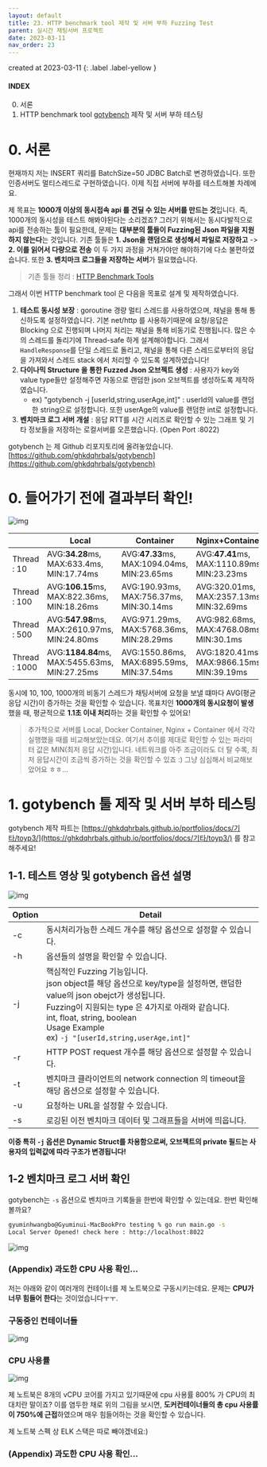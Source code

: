 ```yaml
---
layout: default
title: 23. HTTP benchmark tool 제작 및 서버 부하 Fuzzing Test
parent: 실시간 채팅서버 프로젝트
date: 2023-03-11
nav_order: 23
---
```

created at 2023-03-11
{: .label .label-yellow }

#### INDEX
0. 서론
1. HTTP benchmark tool [gotybench](https://github.com/ghkdqhrbals/gotybench) 제작 및 서버 부하 테스팅

# 0. 서론
현재까지 저는 INSERT 쿼리를 BatchSize=50 JDBC Batch로 변경하였습니다. 또한 인증서버도 멀티스레드로 구현하였습니다. 이제 직접 서버에 부하를 테스트해볼 차례에요.

제 목표는 **1000개 이상의 동시접속 api 를 견딜 수 있는 서버를 만드는 것**입니다. 즉, 1000개의 동시성을 테스트 해봐야된다는 소리겠죠? 그러기 위해서는 동시다발적으로 api를 전송하는 툴이 필요한데, 문제는 **대부분의 툴들이 Fuzzing된 Json 파일을 지원하지 않는다**는 것입니다. 기존 툴들은 **1. Json을 랜덤으로 생성해서 파일로 저장하고** -> **2. 이를 읽어서 다량으로 전송** 이 두 가지 과정을 거쳐가야만 해야하기에 다소 불편하였습니다. 또한 **3. 벤치마크 로그들을 저장하는 서버**가 필요했습니다.
> 기존 툴들 정리 : [HTTP Benchmark Tools](https://github.com/denji/awesome-http-benchmark)

그래서 이번 HTTP benchmark tool 은 다음을 목표로 설계 및 제작하였습니다.

1. **테스트 동시성 보장** : goroutine 경량 멀티 스레드를 사용하였으며, 채널을 통해 통신하도록 설정하였습니다. 기본 net/http 를 사용하기때문에 요청/응답은 Blocking 으로 진행되며 나머지 처리는 채널을 통해 비동기로 진행됩니다. 많은 수의 스레드를 돌리기에 Thread-safe 하게 설계해야합니다. 그래서 `HandleResponse`를 단일 스레드로 돌리고, 채널을 통해 다른 스레드로부터의 응답을 가져와서 스레드 stack 에서 처리할 수 있도록 설계하였습니다!
2. **다이나믹 Structure 을 통한 Fuzzed Json 오브젝트 생성** : 사용자가 key와 value type들만 설정해주면 자동으로 랜덤한 json 오브젝트를 생성하도록 제작하였습니다.
    * ex) "gotybench -j [userId,string,userAge,int]" : userId의 value를 랜덤한 string으로 설정합니다. 또한 userAge의 value를 랜덤한 int로 설정합니다.
3. **벤치마크 로그 서버 개설** : 응답 RTT를 시간 시리즈로 확인할 수 있는 그래프 및 기타 정보들을 저장하는 로컬서버를 오픈했습니다. (Open Port :8022)

gotybench 는 제 Github 리포지토리에 올려놓았습니다. [https://github.com/ghkdqhrbals/gotybench](https://github.com/ghkdqhrbals/gotybench)

# 0. 들어가기 전에 결과부터 확인!
![img](../../../assets/img/rds/result.png)

|               | Local                                 | Container                                | Nginx+Container                            |
|---------------|---------------------------------------|------------------------------------------|--------------------------------------------|
| Thread : 10   | AVG:**34.28**ms, MAX:633.4ms, MIN:17.74ms | AVG:**47.33**ms, MAX:1094.04ms, MIN:23.65ms  | AVG:**47.41**ms, MAX:1110.89ms, MIN:23.23ms |
| Thread : 100  | AVG:**106.15**ms, MAX:822.36ms, MIN:18.26ms      | AVG:190.93ms, MAX:756.37ms, MIN:30.14ms  | AVG:320.01ms, MAX:2357.13ms, MIN:32.69ms   |
| Thread : 500  |AVG:**547.98**ms, MAX:2610.97ms, MIN:24.80ms| AVG:971.29ms, MAX:5768.36ms, MIN:28.29ms | AVG:982.68ms, MAX:4768.08ms, MIN:30.1ms    |
| Thread : 1000 |AVG:**1184.84**ms, MAX:5455.63ms, MIN:27.25ms| AVG:1550.86ms, MAX:6895.59ms, MIN:37.54ms | AVG:1820.41ms, MAX:9866.15ms, MIN:39.19ms  |

동시에 10, 100, 1000개의 비동기 스레드가 채팅서버에 요청을 보낼 떄마다 AVG(평균 응답 시간)이 증가하는 것을 확인할 수 있습니다. 목표치인 **1000개의 동시요청이 발생**했을 때, 평균적으로 **1.1초 이내 처리**하는 것을 확인할 수 있어요!   
> 추가적으로 서버를 Local, Docker Container, Nginx + Container 에서 각각 실행했을 때를 비교해보았는데요. 여기서 추이를 제대로 확인할 수 있는 파라미터 값은 MIN(최저 응답 시간)입니다. 네트워크를 아주 조금이라도 더 탈 수록, 최저 응답시간이 조금씩 증가하는 것을 확인할 수 있죠 :) 그냥 심심해서 비교해보았어요 ㅎㅎ...  

# 1. gotybench 툴 제작 및 서버 부하 테스팅
gotybench 제작 파트는 [https://ghkdqhrbals.github.io/portfolios/docs/기타/toyp3/](https://ghkdqhrbals.github.io/portfolios/docs/기타/toyp3/) 를 참고해주세요!
## 1-1. 테스트 영상 및 gotybench 옵션 설명
![img](../../../assets/img/rds/24.gif)

| Option | Detail                                                                                                                                                                                                                        |
| ------ |-------------------------------------------------------------------------------------------------------------------------------------------------------------------------------------------------------------------------------|
| -c | 동시처리가능한 스레드 개수를 해당 옵션으로 설정할 수 있습니다.                                                                                                                                                                                           |
| -h | 옵션들의 설명을 확인할 수 있습니다.                                                                                                                                                                                                          |
| -j | 핵심적인 Fuzzing 기능입니다. <br> json object를 해당 옵션으로 key/type을 설정하면, 랜덤한 value의 json obejct가 생성됩니다.<br>Fuzzing이 지원되는 type 은 4가지로 아래와 같습니다.<br>int, float, string, boolean<br>Usage Example<br>ex) `-j "[userId,string,userAge,int]"` |
| -r | HTTP POST request 개수를 해당 옵션으로 설정할 수 있습니다.                                                                                                                                                                                     |
| -t | 벤치마크 클라이언트의 network connection 의 timeout을 해당 옵션으로 설정할 수 있습니다.                                                                                                                                                                 |
| -u | 요청하는 URL을 설정할 수 있습니다.                                                                                                                                                                                                         |
| -s     | 로깅된 이전 벤치마크 데이터 및 그래프들을 서버에 띄웁니다.                                                                                                                                                                                       |

**이중 특히 `-j` 옵션은 Dynamic Struct를 차용함으로써, 오브젝트의 private 필드는 사용자의 입력값에 따라 구조가 변경됩니다!**

## 1-2 벤치마크 로그 서버 확인 

gotybench는 `-s` 옵션으로 벤치마크 기록들을 한번에 확인할 수 있는데요. 한번 확인해볼까요?

```bash
gyuminhwangbo@Gyuminui-MacBookPro testing % go run main.go -s
Local Server Opened! check here : http://localhost:8022
```

![img](../../../assets/img/rds/30.png)

### (Appendix) 과도한 CPU 사용 확인...

저는 아래와 같이 여러개의 컨테이너를 제 노트북으로 구동시키는데요. 문제는 **CPU가 너무 힘들어 한다**는 것이었습니다ㅜㅜ.

### 구동중인 컨테이너들
![img](../../../assets/img/rds/31.png)

### CPU 사용률
![img](../../../assets/img/rds/32.png)

제 노트북은 8개의 vCPU 코어를 가지고 있기때문에 cpu 사용률 800% 가 CPU의 최대치란 말이죠? 이를 염두한 채로 위의 그림을 보시면, **도커컨테이너들의 총 cpu 사용률이 750%에 근접**하였으며 매우 힘들어하는 것을 확인할 수 있습니다.

제 노트북 스펙 상 ELK 스택은 따로 빼야겠네요:)

### (Appendix) 과도한 CPU 사용 확인...